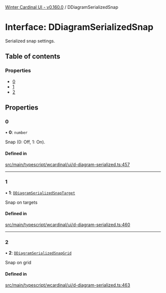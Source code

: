 [Winter Cardinal UI - v0.160.0](../index.md) / DDiagramSerializedSnap

# Interface: DDiagramSerializedSnap

Serialized snap settings.

## Table of contents

### Properties

- [0](DDiagramSerializedSnap.md#0)
- [1](DDiagramSerializedSnap.md#1)
- [2](DDiagramSerializedSnap.md#2)

## Properties

### 0

• **0**: `number`

Snap (0: Off, 1: On).

#### Defined in

[src/main/typescript/wcardinal/ui/d-diagram-serialized.ts:457](https://github.com/winter-cardinal/winter-cardinal-ui/blob/v0.160.0/src/main/typescript/wcardinal/ui/d-diagram-serialized.ts#L457)

___

### 1

• **1**: [`DDiagramSerializedSnapTarget`](DDiagramSerializedSnapTarget.md)

Snap on targets

#### Defined in

[src/main/typescript/wcardinal/ui/d-diagram-serialized.ts:460](https://github.com/winter-cardinal/winter-cardinal-ui/blob/v0.160.0/src/main/typescript/wcardinal/ui/d-diagram-serialized.ts#L460)

___

### 2

• **2**: [`DDiagramSerializedSnapGrid`](../index.md#ddiagramserializedsnapgrid)

Snap on grid

#### Defined in

[src/main/typescript/wcardinal/ui/d-diagram-serialized.ts:463](https://github.com/winter-cardinal/winter-cardinal-ui/blob/v0.160.0/src/main/typescript/wcardinal/ui/d-diagram-serialized.ts#L463)
